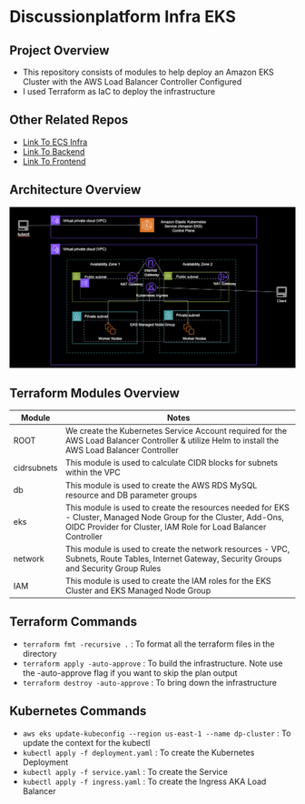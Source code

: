 # Discussionplatform Infra EKS

## Project Overview
- This repository consists of modules to help deploy an Amazon EKS Cluster with the AWS Load Balancer Controller Configured
- I used Terraform as IaC to deploy the infrastructure

## Other Related Repos
- [Link To ECS Infra](https://github.com/JasonPauldj/DiscussionPlatform_Infra)
- [Link To Backend](https://github.com/JasonPauldj/DiscussionPlatform_SpringBoot_Hibernate)
- [Link To Frontend](https://github.com/JasonPauldj/DiscussionPlatform_ReactJS)

## Architecture Overview
![Architecture](./media/architecture.png)

## Terraform Modules Overview

| Module | Notes |
| --- | ----------- |
| ROOT | We create the Kubernetes Service Account required for the AWS Load Balancer Controller & utilize Helm to install the AWS Load Balancer Controller |
| cidrsubnets | This module is used to calculate CIDR blocks for subnets within the VPC |
| db | This module is used to create the AWS RDS MySQL resource and DB parameter groups |
| eks | This module is used to create the resources needed for EKS - Cluster, Managed Node Group for the Cluster, Add-Ons, OIDC Provider for Cluster, IAM Role for Load Balancer Controller |
| network | This module is used to create the network resources - VPC, Subnets, Route Tables, Internet Gateway, Security Groups and Security Group Rules |
| IAM | This module is used to create the IAM roles for the EKS Cluster and EKS Managed Node Group |

## Terraform Commands
- `terraform fmt -recursive .` : To format all the terraform files in the directory
- `terraform apply -auto-approve` : To build the infrastructure. Note use the -auto-approve flag if you want to skip the plan output
- `terraform destroy -auto-approve` : To bring down the infrastructure

## Kubernetes Commands
- `aws eks update-kubeconfig --region us-east-1 --name dp-cluster` : To update the context for the kubectl
- `kubectl apply -f deployment.yaml` : To create the Kubernetes Deployment
- `kubectl apply -f service.yaml` : To create the Service
- `kubectl apply -f ingress.yaml` : To create the Ingress AKA Load Balancer